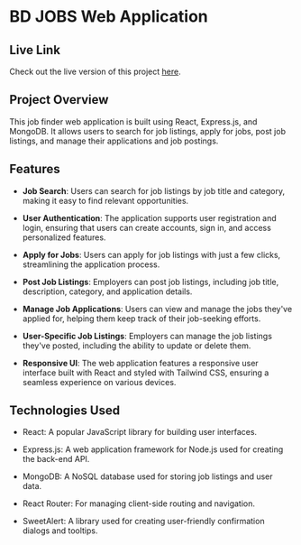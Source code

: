 # BD JOBS Web Application

## Live Link

Check out the live version of this project [here](https://a-11-62f53.web.app/).

## Project Overview

This job finder web application is built using React, Express.js, and MongoDB. It allows users to search for job listings, apply for jobs, post job listings, and manage their applications and job postings.

## Features

- **Job Search**: Users can search for job listings by job title and category, making it easy to find relevant opportunities.

- **User Authentication**: The application supports user registration and login, ensuring that users can create accounts, sign in, and access personalized features.

- **Apply for Jobs**: Users can apply for job listings with just a few clicks, streamlining the application process.

- **Post Job Listings**: Employers can post job listings, including job title, description, category, and application details.

- **Manage Job Applications**: Users can view and manage the jobs they've applied for, helping them keep track of their job-seeking efforts.

- **User-Specific Job Listings**: Employers can manage the job listings they've posted, including the ability to update or delete them.

- **Responsive UI**: The web application features a responsive user interface built with React and styled with Tailwind CSS, ensuring a seamless experience on various devices.

## Technologies Used

- React: A popular JavaScript library for building user interfaces.

- Express.js: A web application framework for Node.js used for creating the back-end API.

- MongoDB: A NoSQL database used for storing job listings and user data.

- React Router: For managing client-side routing and navigation.

- SweetAlert: A library used for creating user-friendly confirmation dialogs and tooltips.
